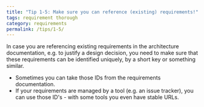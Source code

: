 ```yaml
---
title: "Tip 1-5: Make sure you can reference (existing) requirements!"
tags: requirement thorough
category: requirements
permalink: /tips/1-5/
---
```


In case you are referencing existing requirements in the architecture documentation, e.g.
to justify a design decision, you need to make sure that these requirements can be identified uniquely, by a short key or something similar.

* Sometimes you can take those IDs from the requirements documentation.
* If your requirements are managed by a tool (e.g. an issue tracker), you can use those ID's - with some tools you even have stable URLs.
